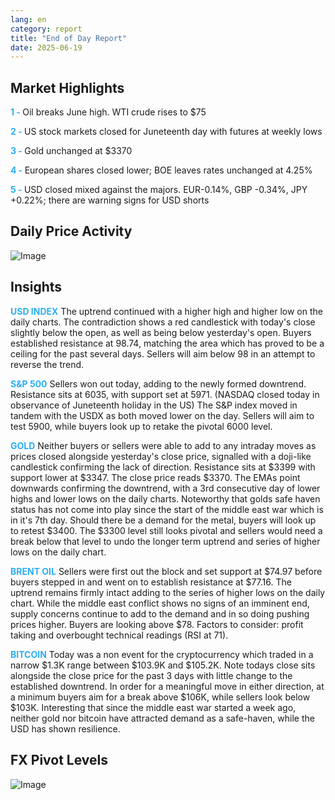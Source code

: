 ```yaml
---
lang: en
category: report
title: "End of Day Report"
date: 2025-06-19
---
```



<h2>Market Highlights</h2>
<strong style="color: #2caef7;">1 - </strong> Oil breaks June high. WTI crude rises to $75

<strong style="color: #2caef7;">2 - </strong> US stock markets closed for Juneteenth day with futures at weekly lows


<strong style="color: #2caef7;">3 - </strong> Gold unchanged at $3370


<strong style="color: #2caef7;">4 - </strong> European shares closed lower; BOE leaves rates unchanged at 4.25%

<strong style="color: #2caef7;">5 - </strong> USD closed mixed against the majors. EUR-0.14%, GBP -0.34%, JPY +0.22%; there are warning signs for USD shorts



<h2>Daily Price Activity</h2>
<img src="https://markleighedu.github.io/img/Jun-2025/19-Jun-2025/price.jpg" alt="Image"/>

<h2>Insights</h2>
<strong style="color: #2caef7;">USD INDEX</strong> The uptrend continued with a higher high and higher low on the daily charts. The contradiction shows a red candlestick with today's close slightly below the open, as well as being below yesterday's open. Buyers established resistance at 98.74, matching the area which has proved to be a ceiling for the past several days.  Sellers will aim below 98 in an attempt to reverse the trend. 

<strong style="color: #2caef7;">S&P 500</strong> Sellers won out today, adding to the newly formed downtrend. Resistance sits at 6035, with support set at 5971. (NASDAQ closed today in observance of Juneteenth holiday in the US) The S&P index moved in tandem with the USDX as both moved lower on the day. Sellers will aim to test 5900, while buyers look up to retake the pivotal 6000 level.

<strong style="color: #2caef7;">GOLD</strong> Neither buyers or sellers were able to add to any intraday moves as prices closed alongside yesterday's close price, signalled with a doji-like candlestick confirming the lack of direction. Resistance sits at $3399 with support lower at $3347. The close price reads $3370. The EMAs point downwards confirming the downtrend, with a 3rd consecutive day of lower highs and lower lows on the daily charts. Noteworthy that golds safe haven status has not come into play since the start of the middle east war which is in it's 7th day. Should there be a demand for the metal, buyers will look up to retest $3400. The $3300 level still looks pivotal and sellers would need a break below that level to undo the longer term uptrend and series of higher lows on the daily chart.  

<strong style="color: #2caef7;">BRENT OIL</strong> Sellers were first out the block and set support at $74.97 before buyers stepped in and went on to establish resistance at $77.16. The uptrend remains firmly intact adding to the series of higher lows on the daily chart. While the middle east conflict shows no signs of an imminent end, supply concerns continue to add to the demand and in so doing pushing prices higher. Buyers are looking above $78. Factors to consider: profit taking and overbought technical readings (RSI at 71).

<strong style="color: #2caef7;">BITCOIN</strong> Today was a non event for the cryptocurrency which traded in a narrow $1.3K range between $103.9K and $105.2K. Note todays close sits alongside the close price for the past 3 days with little change to the established downtrend. In order for a meaningful move in either direction, at a minimum buyers aim for a break above $106K, while sellers look below $103K. Interesting that since the middle east war started a week ago, neither gold nor bitcoin have attracted demand as a safe-haven, while the USD has shown resilience.



<h2>FX Pivot Levels</h2>
<img src="https://markleighedu.github.io/img/Jun-2025/19-Jun-2025/pivot.jpg" alt="Image"/>